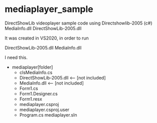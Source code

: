 # mediaplayer_sample
DirectShowLib
videoplayer sample code using Directshowlib-2005 (c#)
MediaInfo.dll
DirectShowLib-2005.dll

It was created in VS2020,
in order to run

DirectShowLib-2005.dll
MediaInfo.dll

I need this.

- mediaplayer[folder]
  - clsMediaInfo.cs
  - DirectShowLib-2005.dll  <-- [not included]
  - MediaInfo.dll           <-- [not included]
  - Form1.cs
  - Form1.Designer.cs
  - Form1.resx
  - mediaplayer.csproj
  - mediaplayer.csproj.user
  - Program.cs
mediaplayer.sln
